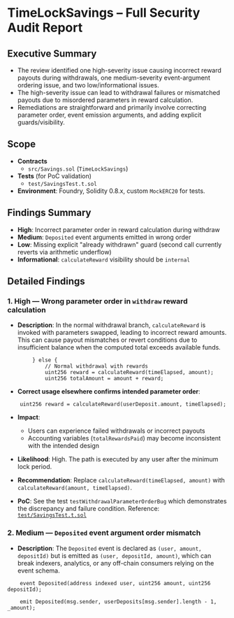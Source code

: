 # TimeLockSavings – Full Security Audit Report

## Executive Summary
- The review identified one high-severity issue causing incorrect reward payouts during withdrawals, one medium-severity event-argument ordering issue, and two low/informational issues.
- The high-severity issue can lead to withdrawal failures or mismatched payouts due to misordered parameters in reward calculation.
- Remediations are straightforward and primarily involve correcting parameter order, event emission arguments, and adding explicit guards/visibility.

## Scope
- **Contracts**
  - `src/Savings.sol` (`TimeLockSavings`)
- **Tests** (for PoC validation)
  - `test/SavingsTest.t.sol`
- **Environment**: Foundry, Solidity 0.8.x, custom `MockERC20` for tests.


## Findings Summary
- **High**: Incorrect parameter order in reward calculation during withdraw
- **Medium**: `Deposited` event arguments emitted in wrong order
- **Low**: Missing explicit "already withdrawn" guard (second call currently reverts via arithmetic underflow)
- **Informational**: `calculateReward` visibility should be `internal`

## Detailed Findings

### 1. High — Wrong parameter order in `withdraw` reward calculation
- **Description**: In the normal withdrawal branch, `calculateReward` is invoked with parameters swapped, leading to incorrect reward amounts. This can cause payout mismatches or revert conditions due to insufficient balance when the computed total exceeds available funds.

```82:85:src/Savings.sol
        } else {
            // Normal withdrawal with rewards
            uint256 reward = calculateReward(timeElapsed, amount);
            uint256 totalAmount = amount + reward;
```

- **Correct usage elsewhere confirms intended parameter order**:

```134:135:src/Savings.sol
    uint256 reward = calculateReward(userDeposit.amount, timeElapsed);
```

- **Impact**:
  - Users can experience failed withdrawals or incorrect payouts
  - Accounting variables (`totalRewardsPaid`) may become inconsistent with the intended design

- **Likelihood**: High. The path is executed by any user after the minimum lock period.

- **Recommendation**: Replace `calculateReward(timeElapsed, amount)` with `calculateReward(amount, timeElapsed)`.

- **PoC**: See the test `testWithdrawalParameterOrderBug` which demonstrates the discrepancy and failure condition. Reference: [`test/SavingsTest.t.sol`](https://github.com/KoxyG/Savings_FF/blob/main/test/SavingsTest.t.sol)

### 2. Medium — `Deposited` event argument order mismatch
- **Description**: The `Deposited` event is declared as `(user, amount, depositId)` but is emitted as `(user, depositId, amount)`, which can break indexers, analytics, or any off-chain consumers relying on the event schema.

```33:35:src/Savings.sol
    event Deposited(address indexed user, uint256 amount, uint256 depositId);
```

```57:58:src/Savings.sol
    emit Deposited(msg.sender, userDeposits[msg.sender].length - 1, _amount);